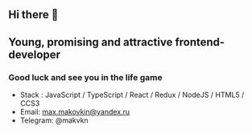 ## Hi there 👋
##  Young, promising and attractive frontend-developer
###   Good luck and see you in the life game 


- Stack : JavaScript / TypeScript / React / Redux / NodeJS / HTML5 / CCS3
- Email: max.makovkin@yandex.ru
- Telegram: @makvkn

                                                      
<!--
**Makvkn/Makvkn** is a ✨ _special_ ✨ repository because its `README.md` (this file) appears on your GitHub profile.

Here are some ideas to get you started:

- 🔭 I’m currently working on ...
- 🌱 I’m currently learning ...
- 👯 I’m looking to collaborate on ...
- 🤔 I’m looking for help with ...
- 💬 Ask me about ...
- 📫 How to reach me: ...
- 😄 Pronouns: ...
- ⚡ Fun fact: ...
-->
